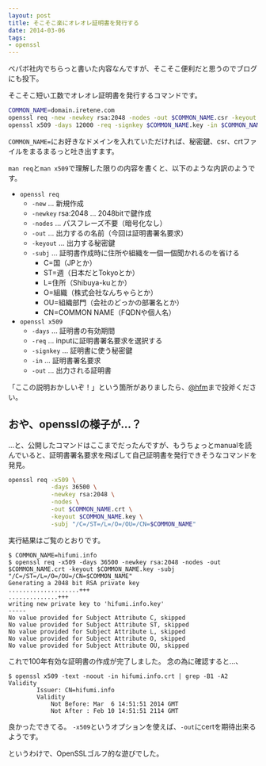 ```yaml
---
layout: post
title: そこそこ楽にオレオレ証明書を発行する
date: 2014-03-06
tags:
- openssl
---
```

ペパボ社内でちらっと書いた内容なんですが、そこそこ便利だと思うのでブログにも投下。

そこそこ短い工数でオレオレ証明書を発行するコマンドです。

```sh
COMMON_NAME=domain.iretene.com
openssl req -new -newkey rsa:2048 -nodes -out $COMMON_NAME.csr -keyout $COMMON_NAME.key -subj "/C=/ST=/L=/O=/OU=/CN=$COMMON_NAME"
openssl x509 -days 12000 -req -signkey $COMMON_NAME.key -in $COMMON_NAME.csr -out $COMMON_NAME.crt
```

`COMMON_NAME=`にお好きなドメインを入れていただければ、秘密鍵、csr、crtファイルをまるまるっと吐き出すます。

`man req`と`man x509`で理解した限りの内容を書くと、以下のような内訳のようです。

 * `openssl req`
   * `-new` ... 新規作成
   * `-newkey` rsa:2048 ... 2048bitで鍵作成
   * `-nodes` ... パスフレーズ不要（暗号化なし）
   * `-out` ... 出力するの名前（今回は証明書署名要求）
   * `-keyout` ... 出力する秘密鍵
   * `-subj` ... 証明書作成時に住所や組織を一個一個聞かれるのを省ける
     * C=国（JPとか）
     * ST=週（日本だとTokyoとか）
     * L=住所（Shibuya-kuとか）
     * O=組織（株式会社なんちゃらとか）
     * OU=組織部門（会社のどっかの部署名とか）
     * CN=COMMON NAME（FQDNや個人名）
 * `openssl x509`
   * `-days` ... 証明書の有効期間
   * `-req` ... inputに証明書署名要求を選択する
   * `-signkey` ... 証明書に使う秘密鍵
   * `-in` ... 証明書署名要求
   * `-out` ... 出力される証明書

「ここの説明おかしいぞ！」という箇所がありましたら、[@hfm](https://twitter.com/hfm)まで投斧ください。

## おや、opensslの様子が…？

…と、公開したコマンドはここまでだったんですが、もうちょっとmanualを読んでいると、証明書署名要求を飛ばして自己証明書を発行できそうなコマンドを発見。

```sh
openssl req -x509 \
            -days 36500 \
            -newkey rsa:2048 \
            -nodes \
            -out $COMMON_NAME.crt \
            -keyout $COMMON_NAME.key \
            -subj "/C=/ST=/L=/O=/OU=/CN=$COMMON_NAME"
```

実行結果はご覧のとおりです。

```console
$ COMMON_NAME=hifumi.info
$ openssl req -x509 -days 36500 -newkey rsa:2048 -nodes -out $COMMON_NAME.crt -keyout $COMMON_NAME.key -subj "/C=/ST=/L=/O=/OU=/CN=$COMMON_NAME"
Generating a 2048 bit RSA private key
....................+++
..............+++
writing new private key to 'hifumi.info.key'
-----
No value provided for Subject Attribute C, skipped
No value provided for Subject Attribute ST, skipped
No value provided for Subject Attribute L, skipped
No value provided for Subject Attribute O, skipped
No value provided for Subject Attribute OU, skipped
```

これで100年有効な証明書の作成が完了しました。
念の為に確認すると…、

```console
$ openssl x509 -text -noout -in hifumi.info.crt | grep -B1 -A2 Validity
        Issuer: CN=hifumi.info
        Validity
            Not Before: Mar  6 14:51:51 2014 GMT
            Not After : Feb 10 14:51:51 2114 GMT
```

良かったできてる。
`-x509`というオプションを使えば、`-out`にcertを期待出来るようです。

というわけで、OpenSSLゴルフ的な遊びでした。
